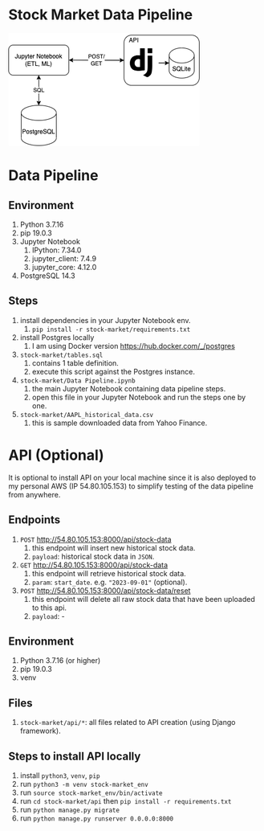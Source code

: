 # Stock Market Data Pipeline

![image info](./stock-market.png)


# Data Pipeline
## Environment
1. Python 3.7.16
2. pip 19.0.3
3. Jupyter Notebook
   1. IPython: 7.34.0 
   2. jupyter_client: 7.4.9 
   3. jupyter_core: 4.12.0
4. PostgreSQL 14.3

## Steps
1. install dependencies in your Jupyter Notebook env.
   1. `pip install -r stock-market/requirements.txt`
2. install Postgres locally
   1. I am using Docker version https://hub.docker.com/_/postgres
3. `stock-market/tables.sql`
   1. contains 1 table definition.
   2. execute this script against the Postgres instance.
4. `stock-market/Data Pipeline.ipynb`
   1. the main Jupyter Notebook containing data pipeline steps.
   2. open this file in your Jupyter Notebook and run the steps one by one.
5. `stock-market/AAPL_historical_data.csv`
   1. this is sample downloaded data from Yahoo Finance.

# API (Optional)
It is optional to install API on your local machine 
since it is also deployed to my personal AWS (IP 54.80.105.153) to simplify 
testing of the data pipeline from anywhere.

## Endpoints
1. `POST` http://54.80.105.153:8000/api/stock-data
   1. this endpoint will insert new historical stock data.
   2. `payload`: historical stock data in `JSON`. 
2. `GET` http://54.80.105.153:8000/api/stock-data
   1. this endpoint will retrieve historical stock data.
   2. `param`: `start_date`. e.g. `"2023-09-01"` (optional).
3. `POST` http://54.80.105.153:8000/api/stock-data/reset
   1. this endpoint will delete all raw stock data that have been uploaded to this api.
   2. `payload`: -

## Environment
1. Python 3.7.16 (or higher)
2. pip 19.0.3
3. venv

## Files
1. `stock-market/api/*`:
   all files related to API creation (using Django framework).
   
## Steps to install API locally
   1. install `python3`, `venv`, `pip`
   2. run `python3 -m venv stock-market_env`
   3. run `source stock-market_env/bin/activate`
   4. run `cd stock-market/api` then `pip install -r requirements.txt`
   5. run `python manage.py migrate`
   6. run `python manage.py runserver 0.0.0.0:8000`
   